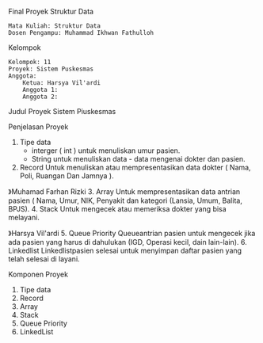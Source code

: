 Final Proyek Struktur Data

    Mata Kuliah: Struktur Data
    Dosen Pengampu: Muhammad Ikhwan Fathulloh

Kelompok

    Kelompok: 11
    Proyek: Sistem Puskesmas
    Anggota:
        Ketua: Harsya Vil'ardi
        Anggota 1: 
        Anggota 2: 

Judul Proyek
Sistem Piuskesmas


Penjelasan Proyek
1. Tipe data
     - interger ( int ) untuk menuliskan umur pasien.
     - String untuk menuliskan data - data mengenai dokter dan pasien.
2. Record
      Untuk menuliskan atau mempresentasikan data dokter ( Nama, Poli, Ruangan Dan Jamnya ).

》Muhamad Farhan Rizki
3. Array
      Untuk mempresentasikan data antrian pasien ( Nama, Umur, NIK, Penyakit dan kategori (Lansia, Umum, Balita, BPJS).
4. Stack
      Untuk mengecek atau memeriksa dokter yang bisa melayani.

》Harsya Vil'ardi
5. Queue Priority
     Queueantrian pasien untuk mengecek jika ada pasien yang harus di dahulukan (IGD, Operasi kecil, dain lain-lain).
6. Linkedlist
     Linkedlistpasien selesai untuk menyimpan daftar pasien yang telah selesai di layani.

Komponen Proyek
1.  Tipe data
2.  Record
3.  Array
4.  Stack
5.  Queue Priority
6.  LinkedList





